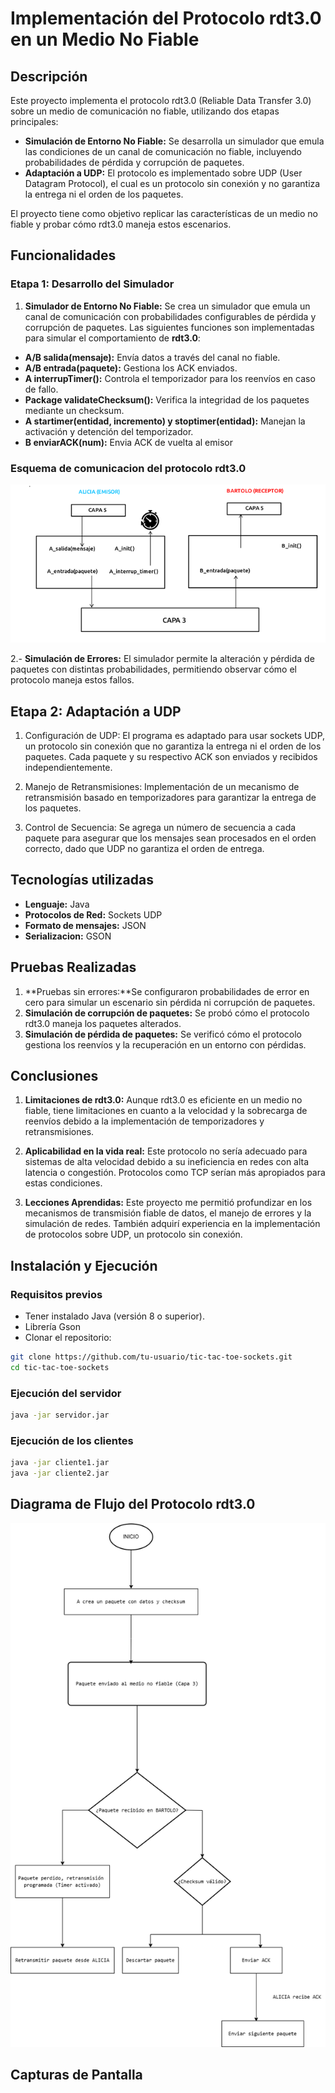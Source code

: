 # Implementación del Protocolo rdt3.0 en un Medio No Fiable

## Descripción

Este proyecto implementa el protocolo rdt3.0 (Reliable Data Transfer 3.0) sobre un medio de comunicación no fiable, utilizando dos etapas principales:

- **Simulación de Entorno No Fiable:** Se desarrolla un simulador que emula las condiciones de un canal de comunicación no fiable, incluyendo probabilidades de pérdida y corrupción de paquetes.
- **Adaptación a UDP:** El protocolo es implementado sobre UDP (User Datagram Protocol), el cual es un protocolo sin conexión y no garantiza la entrega ni el orden de los paquetes.

El proyecto tiene como objetivo replicar las características de un medio no fiable y probar cómo rdt3.0 maneja estos escenarios.

## Funcionalidades

### Etapa 1: Desarrollo del Simulador

1. **Simulador de Entorno No Fiable:**
   Se crea un simulador que emula un canal de comunicación con probabilidades configurables de pérdida y corrupción de paquetes. Las siguientes funciones son implementadas para simular el comportamiento de **rdt3.0**:

- **A/B salida(mensaje):** Envía datos a través del canal no fiable.
- **A/B entrada(paquete):** Gestiona los ACK enviados.
- **A interrupTimer():** Controla el temporizador para los reenvíos en caso de fallo.
- **Package validateChecksum():** Verifica la integridad de los paquetes mediante un checksum.
- **A startimer(entidad, incremento) y stoptimer(entidad):** Manejan la activación y detención del temporizador.
- **B enviarACK(num):** Envia ACK de vuelta al emisor

### Esquema de comunicacion del protocolo rdt3.0

![esquema de comunicacion entre el emisor y el receptor](/images/DC-rdt3.png)

2.- **Simulación de Errores:**
El simulador permite la alteración y pérdida de paquetes con distintas probabilidades, permitiendo observar cómo el protocolo maneja estos fallos.

## Etapa 2: Adaptación a UDP

1. Configuración de UDP:
   El programa es adaptado para usar sockets UDP, un protocolo sin conexión que no garantiza la entrega ni el orden de los paquetes. Cada paquete y su respectivo ACK son enviados y recibidos independientemente.

2. Manejo de Retransmisiones:
   Implementación de un mecanismo de retransmisión basado en temporizadores para garantizar la entrega de los paquetes.

3. Control de Secuencia:
   Se agrega un número de secuencia a cada paquete para asegurar que los mensajes sean procesados en el orden correcto, dado que UDP no garantiza el orden de entrega.

## Tecnologías utilizadas

- **Lenguaje:** Java
- **Protocolos de Red:** Sockets UDP
- **Formato de mensajes:** JSON
- **Serializacion:** GSON

## Pruebas Realizadas

1. **Pruebas sin errores:**Se configuraron probabilidades de error en cero para simular un escenario sin pérdida ni corrupción de paquetes.
2. **Simulación de corrupción de paquetes:** Se probó cómo el protocolo rdt3.0 maneja los paquetes alterados.
3. **Simulación de pérdida de paquetes:** Se verificó cómo el protocolo gestiona los reenvíos y la recuperación en un entorno con pérdidas.

## Conclusiones

1. **Limitaciones de rdt3.0:**
   Aunque rdt3.0 es eficiente en un medio no fiable, tiene limitaciones en cuanto a la velocidad y la sobrecarga de reenvíos debido a la implementación de temporizadores y retransmisiones.

2. **Aplicabilidad en la vida real:**
   Este protocolo no sería adecuado para sistemas de alta velocidad debido a su ineficiencia en redes con alta latencia o congestión. Protocolos como TCP serían más apropiados para estas condiciones.

3. **Lecciones Aprendidas:**
   Este proyecto me permitió profundizar en los mecanismos de transmisión fiable de datos, el manejo de errores y la simulación de redes. También adquirí experiencia en la implementación de protocolos sobre UDP, un protocolo sin conexión.

## Instalación y Ejecución

### Requisitos previos

- Tener instalado Java (versión 8 o superior).
- Librería Gson
- Clonar el repositorio:

```bash
git clone https://github.com/tu-usuario/tic-tac-toe-sockets.git
cd tic-tac-toe-sockets
```

### Ejecución del servidor

```bash
java -jar servidor.jar
```

### Ejecución de los clientes

```bash
java -jar cliente1.jar
java -jar cliente2.jar
```

## Diagrama de Flujo del Protocolo rdt3.0

![diagrama de flujo de arquitectura](/images/DF-rdt3.drawio.png)

## Capturas de Pantalla
